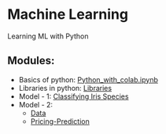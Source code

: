 # Machine Learning
Learning ML with Python

## Modules:

* Basics of python: [Python_with_colab.ipynb](https://colab.research.google.com/github/YahyaHussain/Python/blob/main/Python_with_colab.ipynb)
* Libraries in python: [Libraries](https://colab.research.google.com/github/YahyaHussain/Python/blob/main/Libraries.ipynb)
* Model - 1: [Classifying Iris Species](https://colab.research.google.com/github/YahyaHussain/Machine-Learning/blob/main/Classifying_Iris_Species.ipynb)
* Model - 2:
  * [Data](https://github.com/YahyaHussain/Machine-Learning/blob/main/Delhi_house_data.csv)
  * [Pricing-Prediction](https://github.com/YahyaHussain/Machine-Learning/blob/main/Price_Prediction.ipynb)
